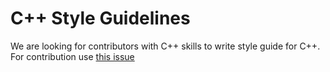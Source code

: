 # C++ Style Guidelines

We are looking for contributors with C++ skills to write style guide for C++. For contribution use [this issue](https://github.com/ValentinKarnaukhov/OpenCodeConform/issues/3)